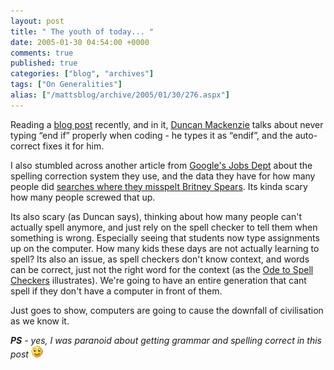```yaml
---
layout: post
title: " The youth of today... "
date: 2005-01-30 04:54:00 +0000
comments: true
published: true
categories: ["blog", "archives"]
tags: ["On Generalities"]
alias: ["/mattsblog/archive/2005/01/30/276.aspx"]
---
```

<!-- more -->

<P>Reading a <A href="http://www.duncanmackenzie.net/Blog/endif-or-end-if/">blog post</A> recently, and in it, <A href="http://www.duncanmackenzie.net/Blog/">Duncan Mackenzie</A> talks about never typing &#8220;end if&#8221; properly when coding - he types it as &#8220;endif&#8221;, and the auto-correct fixes it for him.</P>
 <P>I also stumbled across another article from <A href="http://www.google.com">Google's Jobs Dept</A> about the spelling correction system they use, and the data they have for how many people&nbsp;did <A href="http://labs.google.com/britney.html">searches where they misspelt&nbsp;Britney Spears</A>. Its kinda scary how many people screwed that up.</P>
 <P>Its&nbsp;also scary (as Duncan says), thinking about how many people can't actually spell anymore, and just rely on the spell checker to tell them when something is wrong. Especially seeing that students now type assignments up on the computer. How many kids these days are not actually learning to spell? Its also an issue,&nbsp;as spell checkers don't know context, and words can be correct, just not the right word for the context (as the <A href="http://www.ahajokes.com/com095.html">Ode to Spell Checkers</A> illustrates). We're going to have an entire generation that cant spell if they don't have a computer in front of them.</P>
 <P>Just goes to show, computers are going to cause the downfall of civilisation as we know it.</P>
 <P><EM><STRONG>PS</STRONG>&nbsp;- yes,&nbsp;I was paranoid about getting grammar and spelling correct in this post <IMG alt=":)" class="emoticon" src="/images/emotions/emotion-1.gif" border=0></EM></P>

